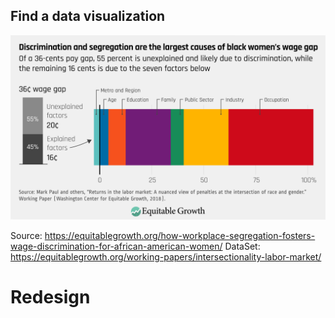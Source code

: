 ## Find a data visualization
![Data visualization from Equitable Growth](https://github.com/xuan827/Roxanne-portfolio/blob/main/fig2.png)

Source: https://equitablegrowth.org/how-workplace-segregation-fosters-wage-discrimination-for-african-american-women/
DataSet: https://equitablegrowth.org/working-papers/intersectionality-labor-market/

# Redesign
<div class="flourish-embed flourish-hierarchy" data-src="visualisation/8611985"><script src="https://public.flourish.studio/resources/embed.js"></script></div>
